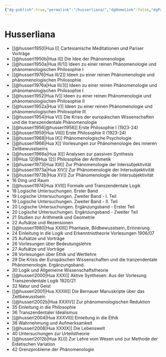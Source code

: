 ```yaml
---
{"dg-publish":true,"permalink":"/husserliana/","dgHomeLink":false,"dgPassFrontmatter":false}
---
```


# Husserliana
- [[@husserl1950|Hua I]] Cartesianische Meditationen und Pariser Vorträge
- [[@husserl1950b|Hua II]] Die Idee der Phänomenologie
- [[@husserl1950a|Hua III/1]] Ideen zu einer reinen Phänomenologie und phänomenologischen Philosophie I
- [[@husserl1976|Hua III/2]] Ideen zu einer reinen Phänomenologie und phänomenologischen Philosophie
- [[@husserl1976a|Hua III/3]]   Ideen zu einer reinen Phänomenologie und phänomenologischen Philosophie I
- [[@husserl1952|Hua IV]]  Ideen zu einer reinen Phänomenologie und phänomenologischen Philosophie II
- [[@husserl1952a|Hua V]]   Ideen zu einer reinen Phänomenologie und phänomenologischen Philosophie III
- [[@husserl1954|Hua VI]] Die Krisis der europäischen Wissenschaften und die transzendentale Phänomenologie 
- [[@husserl1956|@husserl1956]] Erste Philosophie I (1923-24)
- [[@husserl1959|Hua VIII]]  Erste Philosophie II (1923-24)
- [[@husserl1968|Hua IX]]   Phänomenologische Psychologie
- [[@husserl1966|Hua X]]  Vorlesungen zur Phänomenologie des inneren Zeitbewusstseins
- [[@husserl1966a|Hua XI]] Analysen zur passiven Synthesis
- [[@Hua 12|@Hua 12]]  Philosophie der Arithmetik
- [[@husserl1973|Hua XIII]]  Zur Phänomenologie der Intersubjektivität
- [[@husserl1973a|Hua XIV]]  Zur Phänomenologie der Intersubjektivität
- [[@husserl1973b|Hua XV]]  Zur Phänomenologie der Intersubjektivität
- 16  Ding und Raum
- [[@husserl1974|Hua XVII]] Formale und Transzendentale Logik
- 18  Logische Untersuchungen. Erster Band
- 19  Logische Untersuchungen. Zweiter Band - I. Teil
- 19  Logische Untersuchungen. Zweiter Band - II. Teil
- 20  Logische Untersuchungen. Ergänzungsband - Erster Teil
- 20  Logische Untersuchungen. Ergänzungsband - Zweiter Teil
- 21  Studien zur Arithmetik und Geometrie
- 22  Aufsätze und Rezensionen
- [[@husserl1980|Hua XXIII]]  Phantasie, Bildbewusstsein, Erinnerung
- 24  Einleitung in die Logik und Erkenntnistheorie Vorlesungen 1906/07
- 25  Aufsätze und Vorträge
- 26  Vorlesungen über Bedeutungslehre
- 27  Aufsätze und Vorträge
- 28  Vorlesungen über Ethik und Wertlehre
- 29  Die Krisis der Europäischen Wissenschaften und die tranzendentale Phänomenologie. Ergänzungsband.
- 30  Logik und Allgemeine Wissenschaftstheorie
- [[@husserl2000|Hua XXXI]]  Aktive Synthesen: Aus der Vorlesung Transzendentale Logik 1920/21
- 32  Natur und Geist
- [[@husserl2001|Hua XXXIII]] Die Bernauer Manuskripte über das Zeitbewusstsein
- [[@husserl2002b|Hua XXXIV]]  Zur phänomenologischen Reduktion
- 35  Einleitung in die Philosophie
- 36  Transzendentaler Idealismus
- [[@husserl2004|Hua XXXVII]]  Einleitung in die Ethik
- 38  Wahrnehmung und Aufmerksamkeit
- [[@husserl2008|Hua XXXIX]]  Die Lebenswelt
- 40  Untersuchungen zur Urteilstheorie
- [[@husserl2012b|Hua XLI]]  Zur Lehre vom Wesen und zur Methode der Eidetischen Variation
- 42  Grenzprobleme der Phänomenologie
